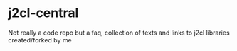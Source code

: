# j2cl-central
Not really a code repo but a faq, collection of texts and links to j2cl libraries created/forked by me 

